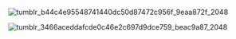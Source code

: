 ![tumblr_b44c4e95548741440dc50d87472c956f_9eaa872f_2048](https://github.com/lycaenidaer/lycaenidaer/assets/156435861/52688730-fbc9-4acf-933c-5a2ac44c387a)

![tumblr_3466aceddafcde0c46e2c697d9dce759_beac9a87_2048](https://github.com/lycaenidaer/lycaenidaer/assets/156435861/b71ddb2b-1c29-4dc9-be5d-d68ac8815774)
                     
